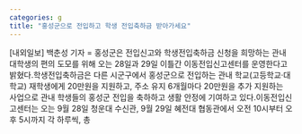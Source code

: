 ```yaml
---
categories: g
title: "홍성군으로 전입하고 학생 전입축하금 받아가세요"
---
```

[내외일보] 백춘성 기자 = 홍성군은 전입신고와 학생전입축하금 신청을 희망하는 관내 대학생의 편의 도모를 위해 오는 28일과 29일 이틀간 이동전입신고센터를 운영한다고 밝혔다.학생전입축하금은 다른 시군구에서 홍성군으로 전입하는 관내 학교(고등학교·대학교) 재학생에게 20만원을 지원하고, 주소 유지 6개월마다 20만원을 추가 지원하는 사업으로 관내 학생들의 홍성군 전입을 축하하고 생활 안정에 기여하고 있다.이동전입신고센터는 오는 9월 28일 청운대 수신관, 9월 29일 혜전대 협동관에서 오전 10시부터 오후 5시까지 각 하루씩, 총